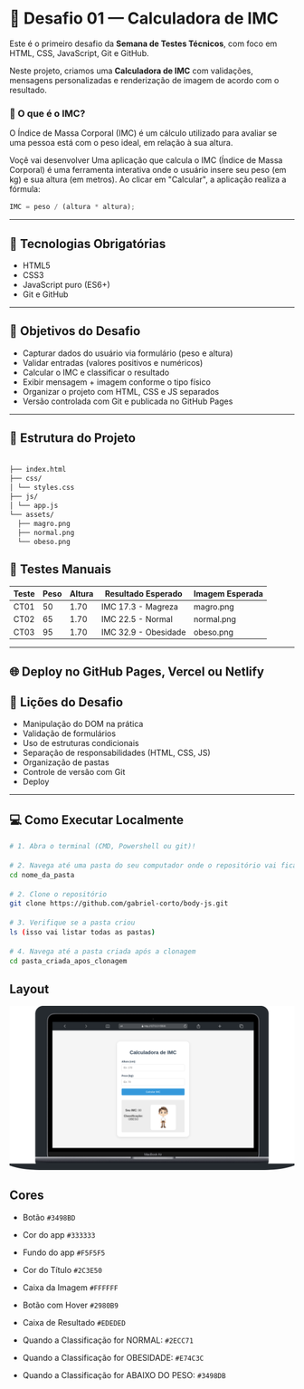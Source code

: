 # 🧪 Desafio 01 — Calculadora de IMC

Este é o primeiro desafio da **Semana de Testes Técnicos**, com foco em HTML, CSS, JavaScript, Git e GitHub.

Neste projeto, criamos uma **Calculadora de IMC** com validações, mensagens personalizadas e renderização de imagem de acordo com o resultado.

### 📘 O que é o IMC?

O Índice de Massa Corporal (IMC) é um cálculo utilizado para avaliar se uma pessoa está com o peso ideal, em relação à sua altura.

Voçê vai desenvolver Uma aplicação que calcula o IMC (Índice de Massa Corporal) é uma ferramenta interativa onde o usuário insere seu peso (em kg) e sua altura (em metros). Ao clicar em "Calcular", a aplicação realiza a fórmula:

```js
IMC = peso / (altura * altura);
```

---

## 🚀 Tecnologias Obrigatórias

- HTML5
- CSS3
- JavaScript puro (ES6+)
- Git e GitHub

---

## 🎯 Objetivos do Desafio

- Capturar dados do usuário via formulário (peso e altura)
- Validar entradas (valores positivos e numéricos)
- Calcular o IMC e classificar o resultado
- Exibir mensagem + imagem conforme o tipo físico
- Organizar o projeto com HTML, CSS e JS separados
- Versão controlada com Git e publicada no GitHub Pages

---

## 📁 Estrutura do Projeto

```

├── index.html
├── css/
│ └── styles.css
├── js/
│ └── app.js
└── assets/
  ├── magro.png
  ├── normal.png
  └── obeso.png

```

## 🧪 Testes Manuais

| Teste | Peso | Altura | Resultado Esperado   | Imagem Esperada |
| ----- | ---- | ------ | -------------------- | --------------- |
| CT01  | 50   | 1.70   | IMC 17.3 - Magreza   | magro.png       |
| CT02  | 65   | 1.70   | IMC 22.5 - Normal    | normal.png      |
| CT03  | 95   | 1.70   | IMC 32.9 - Obesidade | obeso.png       |

---

## 🌐 Deploy no GitHub Pages, Vercel ou Netlify

## 🧠 Lições do Desafio

- Manipulação do DOM na prática
- Validação de formulários
- Uso de estruturas condicionais
- Separação de responsabilidades (HTML, CSS, JS)
- Organização de pastas
- Controle de versão com Git
- Deploy

---

## 💻 Como Executar Localmente

```bash
# 1. Abra o terminal (CMD, Powershell ou git)!

# 2. Navega até uma pasta do seu computador onde o repositório vai ficar após a clonagem!
cd nome_da_pasta

# 2. Clone o repositório
git clone https://github.com/gabriel-corto/body-js.git

# 3. Verifique se a pasta criou
ls (isso vai listar todas as pastas)

# 4. Navega até a pasta criada após a clonagem
cd pasta_criada_apos_clonagem
```

## Layout

<img src="./assets/ui.png" />

## Cores

- Botão `#3498BD`
- Cor do app `#333333`
- Fundo do app `#F5F5F5`

- Cor do Título `#2C3E50`
- Caixa da Imagem `#FFFFFF`
- Botão com Hover `#2980B9`
- Caixa de Resultado `#EDEDED`

- Quando a Classificação for NORMAL: `#2ECC71`
- Quando a Classificação for OBESIDADE: `#E74C3C`
- Quando a Classificação for ABAIXO DO PESO: `#3498DB`
